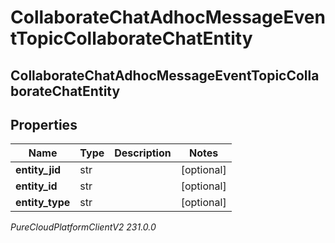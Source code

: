 # CollaborateChatAdhocMessageEventTopicCollaborateChatEntity

## CollaborateChatAdhocMessageEventTopicCollaborateChatEntity

## Properties

|Name | Type | Description | Notes|
|------------ | ------------- | ------------- | -------------|
| **entity_jid** | str |  | [optional] |
| **entity_id** | str |  | [optional] |
| **entity_type** | str |  | [optional] |



_PureCloudPlatformClientV2 231.0.0_
